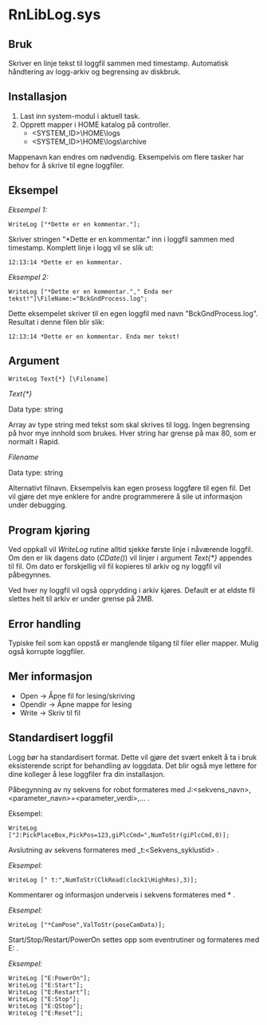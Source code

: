 # RnLibLog.sys

## Bruk

Skriver en linje tekst til loggfil sammen med timestamp. Automatisk håndtering av logg-arkiv og begrensing av diskbruk.

## Installasjon

1. Last inn system-modul i aktuell task.
2. Opprett mapper i HOME katalog på controller.
   * \<SYSTEM_ID>\HOME\logs
   * \<SYSTEM_ID>\HOME\logs\archive

Mappenavn kan endres om nødvendig. Eksempelvis om flere tasker har behov for å skrive til egne loggfiler.

## Eksempel

*Eksempel 1:*
```
WriteLog ["*Dette er en kommentar."];
```
Skriver stringen "*Dette er en kommentar." inn i loggfil sammen med timestamp. Komplett linje i logg vil se slik ut:
```
12:13:14 *Dette er en kommentar.
```
*Eksempel 2:*
```
WriteLog ["*Dette er en kommentar."," Enda mer tekst!"]\FileName:="BckGndProcess.log";
```
Dette eksempelet skriver til en egen loggfil med navn "BckGndProcess.log". Resultat i denne filen blir slik:
```
12:13:14 *Dette er en kommentar. Enda mer tekst!
```

## Argument

```
WriteLog Text{*} [\Filename]
```
*Text{\*}*

Data type: string

Array av type string med tekst som skal skrives til logg. Ingen begrensing på hvor mye innhold som brukes. Hver string har grense på max 80, som er normalt i Rapid.

*Filename*

Data type: string

Alternativt filnavn. Eksempelvis kan egen prosess loggføre til egen fil. Det vil gjøre det mye enklere for andre programmerere å sile ut informasjon under debugging.

## Program kjøring

Ved oppkall vil *WriteLog* rutine alltid sjekke første linje i nåværende loggfil. Om den er lik dagens dato (*CDate()*) vil linjer i argument *Text{\*}* appendes til fil. Om dato er forskjellig vil fil kopieres til arkiv og ny loggfil vil påbegynnes.

Ved hver ny loggfil vil også opprydding i arkiv kjøres. Default er at eldste fil slettes helt til arkiv er under grense på 2MB.

## Error handling

Typiske feil som kan oppstå er manglende tilgang til filer eller mapper. Mulig også korrupte loggfiler.

## Mer informasjon

* Open -> Åpne fil for lesing/skriving
* Opendir -> Åpne mappe for lesing
* Write -> Skriv til fil

## Standardisert loggfil

Logg bør ha standardisert format. Dette vil gjøre det svært enkelt å ta i bruk eksisterende script for behandling av loggdata. Det blir også mye lettere for dine kolleger å lese loggfiler fra din installasjon.

Påbegynning av ny sekvens for robot formateres med J:<sekvens_navn>,<parameter_navn>=<parameter_verdi>,... .

Eksempel:
```
WriteLog ["J:PickPlaceBox,PickPos=123,giPlcCmd=",NumToStr(giPlcCmd,0)];
```

Avslutning av sekvens formateres med _t:<Sekvens_syklustid> .

*Eksempel:*
```
WriteLog [" t:",NumToStr(ClkRead(clock1\HighRes),3)];
```

Kommentarer og informasjon underveis i sekvens formateres med *<Kommentar> .
  
*Eksempel:*
```
WriteLog ["*CamPose",ValToStr(poseCamData)];
```

Start/Stop/Restart/PowerOn settes opp som eventrutiner og formateres med E:<Event> .

*Eksempel:*
```
WriteLog ["E:PowerOn"];
WriteLog ["E:Start"];
WriteLog ["E:Restart"];
WriteLog ["E:Stop"];
WriteLog ["E:QStop"];
WriteLog ["E:Reset"];
```





